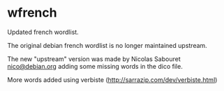 # wfrench

Updated french wordlist.

The original debian french wordlist is no longer maintained upstream.

The new "upstream" version was made by Nicolas Sabouret <nico@debian.org>
adding some missing words in the dico file.

More words added using verbiste (http://sarrazip.com/dev/verbiste.html)
